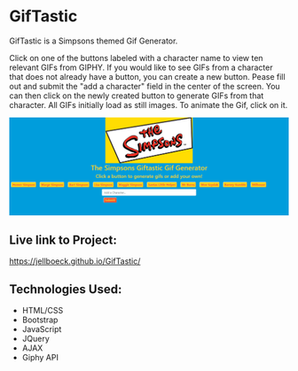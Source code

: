 # GifTastic

GifTastic is a Simpsons themed Gif Generator.

Click on one of the buttons labeled with a character name to view ten relevant GIFs from GIPHY. If you would like to see GIFs from a character that does not already have a button, you can create a new button. Pease fill out and submit the "add a character" field in the center of the screen. You can then click on the newly created button to generate GIFs from that character. All GIFs initially load as still images. To animate the Gif, click on it.

![Image of the GifTastic Landing Page](/Assets/GifTastic-Landing-Page.PNG)

## Live link to Project:

https://jellboeck.github.io/GifTastic/


## Technologies Used:

- HTML/CSS
- Bootstrap
- JavaScript
- JQuery
- AJAX
- Giphy API
